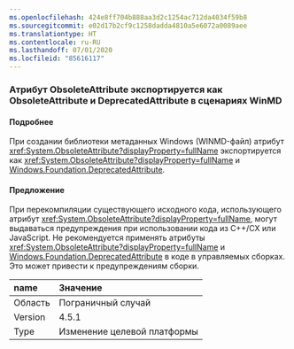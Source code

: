 ```yaml
---
ms.openlocfilehash: 424e8ff704b888aa3d2c1254ac712da4034f59b8
ms.sourcegitcommit: e02d17b2cf9c1258dadda4810a5e6072a0089aee
ms.translationtype: HT
ms.contentlocale: ru-RU
ms.lasthandoff: 07/01/2020
ms.locfileid: "85616117"
---
```

### <a name="obsoleteattribute-exports-as-both-obsoleteattribute-and-deprecatedattribute-in-winmd-scenarios"></a>Атрибут ObsoleteAttribute экспортируется как ObsoleteAttribute и DeprecatedAttribute в сценариях WinMD

#### <a name="details"></a>Подробнее

При создании библиотеки метаданных Windows (WINMD-файл) атрибут <xref:System.ObsoleteAttribute?displayProperty=fullName> экспортируется как <xref:System.ObsoleteAttribute?displayProperty=fullName> и [Windows.Foundation.DeprecatedAttribute](https://docs.microsoft.com/uwp/api/windows.foundation.metadata.deprecatedattribute).

#### <a name="suggestion"></a>Предложение

При перекомпиляции существующего исходного кода, использующего атрибут <xref:System.ObsoleteAttribute?displayProperty=fullName>, могут выдаваться предупреждения при использовании кода из C++/CX или JavaScript. Не рекомендуется применять атрибуты <xref:System.ObsoleteAttribute?displayProperty=fullName> и [ Windows.Foundation.DeprecatedAttribute](https://docs.microsoft.com/uwp/api/windows.foundation.metadata.deprecatedattribute) в коде в управляемых сборках. Это может привести к предупреждениям сборки.

| name    | Значение       |
|:--------|:------------|
| Область   | Пограничный случай        |
| Version | 4.5.1       |
| Type    | Изменение целевой платформы |
